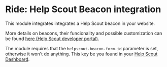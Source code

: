 # Ride: Help Scout Beacon integration

This module integrates integrates a Help Scout beacon in your website.

More details on beacons, their funcionality and possible customization can be found [here (Help Scout developer portal)](http://developer.helpscout.net/beacons/).

The module requires that the `helpscout.beacon.form.id` parameter is set, otherwise it won't do anything. 
This key be you found in your [Help Scout Dashboard](https://secure.helpscout.net/settings/beacons/).
